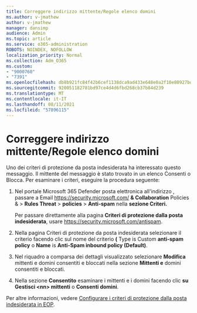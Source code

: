 ```yaml
---
title: Correggere indirizzo mittente/Regole elenco domini
ms.author: v-jmathew
author: v-jmathew
manager: dansimp
audience: Admin
ms.topic: article
ms.service: o365-administration
ROBOTS: NOINDEX, NOFOLLOW
localization_priority: Normal
ms.collection: Adm_O365
ms.custom:
- "9000760"
- "7391"
ms.openlocfilehash: db8b921fc84f42b6cef1138dca9ad433e648e0a2f10e80927bd5b0222bfeae3b
ms.sourcegitcommit: 920051182781bd97ce4d4d6fbd268cb37b84d239
ms.translationtype: MT
ms.contentlocale: it-IT
ms.lasthandoff: 08/11/2021
ms.locfileid: "57896115"
---
```

# <a name="fix-sender-addressdomain-list-rules"></a>Correggere indirizzo mittente/Regole elenco domini

Uno dei criteri di protezione da posta indesiderata ha interessato questo messaggio. Il mittente del messaggio è stato trovato in un elenco Consenti o Blocca. Per esaminare i criteri, eseguire la procedura seguente:

1. Nel portale Microsoft 365 Defender posta elettronica all'indirizzo , passare a Email <https://security.microsoft.com/> **& Collaboration** Policies & \> **Rules Threat** \> **policies** \> **Anti-spam** nella **sezione Criteri.**

   Per passare direttamente alla pagina **Criteri di protezione dalla posta indesiderata**, usare <https://security.microsoft.com/antispam>.

2. Nella pagina Criteri di protezione da posta indesiderata selezionare il criterio facendo clic sul nome del criterio **(** Type is Custom **anti-spam** **policy** o **Name** is **Anti-Spam inbound policy (Default)**.
3. Nel riquadro a comparsa dei dettagli visualizzato selezionare **Modifica** mittenti e domini consentiti e bloccati nella sezione **Mittenti e** domini consentiti e bloccati.
4. Nella sezione **Consentito** esaminare i mittenti e i domini facendo clic **su Gestisci \<nn\> mittenti** o **Consenti domini**.

Per altre informazioni, vedere [Configurare i criteri di protezione dalla posta indesiderata in EOP](https://docs.microsoft.com/microsoft-365/security/office-365-security/configure-your-spam-filter-policies).
